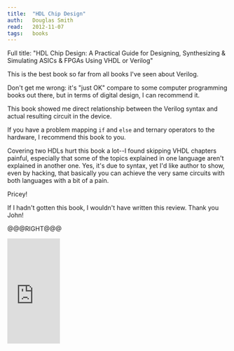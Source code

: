 ```yaml
---
title:	"HDL Chip Design"
auth:	Douglas Smith
read:	2012-11-07
tags:	books
---
```





Full title: "HDL Chip Design: A Practical Guide for Designing, Synthesizing
& Simulating ASICs & FPGAs Using VHDL or Verilog"

This is the best book so far from all books I've seen about Verilog.

Don't get me wrong: it's "just OK" compare to some computer programming
books out there, but in terms of digital design, I can recommend it.

This book showed me direct relationship between the Verilog syntax and
actual resulting circuit in the device.

If you have a problem mapping ``if`` and ``else`` and ternary operators to
the hardware, I recommend this book to you.

Covering two HDLs hurt this book a lot--I found skipping VHDL chapters
painful, especially that some of the topics explained in one language aren't
explained in another one. Yes, it's due to syntax, yet I'd like author to
show, even by hacking, that basically you can achieve the very same circuits
with both languages with a bit of a pain.

Pricey!

If I hadn't gotten this book, I wouldn't have written this review. Thank you
John!

@@@RIGHT@@@

<iframe src="http://rcm.amazon.com/e/cm?lt1=_blank&bc1=FFFFFF&IS2=1&npa=1&bg1=FFFFFF&fc1=000000&lc1=FF0000&t=wojcadamkoszh-20&o=1&p=8&l=as4&m=amazon&f=ifr&ref=ss_til&asins=0965193438" style="width:120px;height:240px;" scrolling="no" marginwidth="0" marginheight="0" frameborder="0"></iframe>
